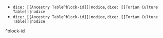 - `dice: [[Ancestry Table^block-id]]|nodice`, `dice: [[Torian Culture Table]]|nodice`
- `dice: [[Ancestry Table^block-id]]|nodice`, `dice: [[Torian Culture Table]]|nodice`

^block-id